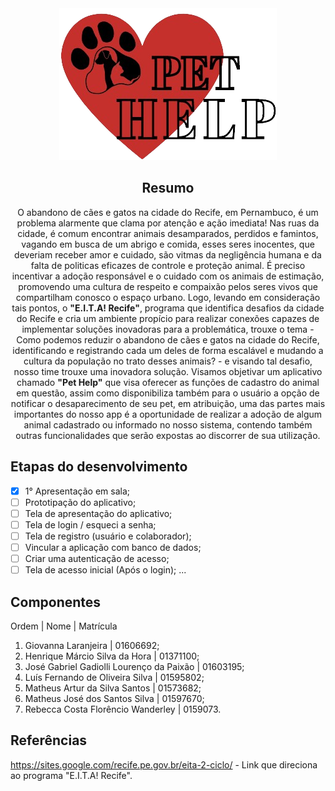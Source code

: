 <div text align="center">

<img src="images/logo.png">

## Resumo

O abandono de cães e gatos na cidade do Recife, em Pernambuco, é um problema alarmente que clama por atenção e ação imediata! 
Nas ruas da cidade, é comum encontrar animais desamparados, perdidos e famintos, vagando em busca de um abrigo e comida, esses seres inocentes, que deveriam receber amor e cuidado, são vitmas da negligência humana e da falta de politicas eficazes de controle e proteção animal. 
É preciso incentivar a adoção responsável e o cuidado com os animais de estimação, promovendo uma cultura de respeito e compaixão pelos seres vivos que compartilham conosco o espaço urbano. 
Logo, levando em consideração tais pontos, o **"E.I.T.A! Recife"**, programa que identifica desafios da cidade do Recife e cria um ambiente propício para realizar conexões capazes de implementar soluções inovadoras para a problemática, trouxe o tema - Como podemos reduzir o abandono de cães e gatos na cidade do Recife, identificando e registrando cada um deles de forma escalável e mudando a cultura da população no trato desses animais? - e visando tal desafio, nosso time trouxe uma inovadora solução. 
Visamos objetivar um aplicativo chamado **"Pet Help"** que visa oferecer as funções de cadastro do animal em questão, assim como disponibiliza também para o usuário a opção de notificar o desaparecimento de seu pet, em atribuição, uma das partes mais importantes do nosso app é a oportunidade de realizar a adoção de algum animal cadastrado ou informado no nosso sistema, contendo também outras funcionalidades que serão expostas ao discorrer de sua utilização. 

</div>

## Etapas do desenvolvimento 

- [X] 1° Apresentação em sala;
- [ ] Prototipação do aplicativo;
- [ ] Tela de apresentação do aplicativo;
- [ ] Tela de login / esqueci a senha;
- [ ] Tela de registro (usuário e colaborador);
- [ ] Vincular a aplicação com banco de dados;
- [ ] Criar uma autenticação de acesso;
- [ ] Tela de acesso inicial (Após o login);
...

## Componentes

Ordem | Nome | Matrícula

1. Giovanna Laranjeira | 01606692;
2. Henrique Márcio Silva da Hora | 01371100;
3. José Gabriel Gadiolli Lourenço da Paixão | 01603195;
4. Luís Fernando de Oliveira Silva | 01595802;
5. Matheus Artur da Silva Santos | 01573682;
6. Matheus José dos Santos Silva | 01597670;
7. Rebecca Costa Florêncio Wanderley | 0159073.

## Referências

https://sites.google.com/recife.pe.gov.br/eita-2-ciclo/ - Link que direciona ao programa "E.I.T.A! Recife". 